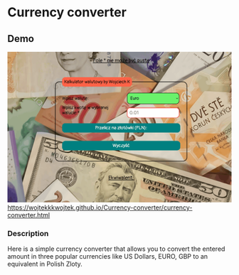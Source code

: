 # Currency converter
## Demo
![Animation in a gif file](anim6.gif)
https://wojtekkkwojtek.github.io/Currency-converter/currency-converter.html
### Description
Here is a simple currency converter that allows you to convert the entered amount in three popular currencies like US Dollars, EURO, GBP to an equivalent in Polish Zloty.  
